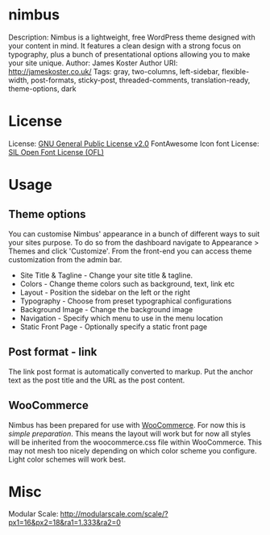 # nimbus

Description: Nimbus is a lightweight, free WordPress theme designed with your content in mind. It features a clean design with a strong focus on typography, plus a bunch of presentational options allowing you to make your site unique.
Author: James Koster
Author URI: http://jameskoster.co.uk/
Tags: gray, two-columns, left-sidebar, flexible-width, post-formats, sticky-post, threaded-comments, translation-ready, theme-options, dark

# License

License: [GNU General Public License v2.0](http://www.gnu.org/licenses/gpl-2.0.html)
FontAwesome Icon font License: [SIL Open Font License (OFL)](http://scripts.sil.org/cms/scripts/page.php?site_id=nrsi&id=OFL)

# Usage

## Theme options

You can customise Nimbus' appearance in a bunch of different ways to suit your sites purpose. To do so from the dashboard navigate to Appearance > Themes and click 'Customize'. From the front-end you can access theme customization from the admin bar.

* Site Title & Tagline - Change your site title & tagline.
* Colors - Change theme colors such as background, text, link etc
* Layout - Position the sidebar on the left or the right
* Typography - Choose from preset typographical configurations
* Background Image - Change the background image
* Navigation - Specify which menu to use in the menu location
* Static Front Page - Optionally specify a static front page

## Post format - link

The link post format is automatically converted to markup. Put the anchor text as the post title and the URL as the post content.

## WooCommerce

Nimbus has been prepared for use with [WooCommerce](http://www.woothemes.com/woocommerce/). For now this is _simple preparation_. This means the layout will work but for now all styles will be inherited from the woocommerce.css file within WooCommerce. This may not mesh too nicely depending on which color scheme you configure. Light color schemes will work best.

# Misc

Modular Scale: http://modularscale.com/scale/?px1=16&px2=18&ra1=1.333&ra2=0